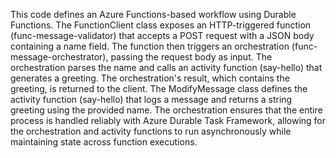 This code defines an Azure Functions-based workflow using Durable Functions. The FunctionClient class exposes an HTTP-triggered function (func-message-validator) that accepts a POST request with a JSON body containing a name field. The function then triggers an orchestration (func-message-orchestrator), passing the request body as input. The orchestration parses the name and calls an activity function (say-hello) that generates a greeting. The orchestration's result, which contains the greeting, is returned to the client. The ModifyMessage class defines the activity function (say-hello) that logs a message and returns a string greeting using the provided name. The orchestration ensures that the entire process is handled reliably with Azure Durable Task Framework, allowing for the orchestration and activity functions to run asynchronously while maintaining state across function executions.
